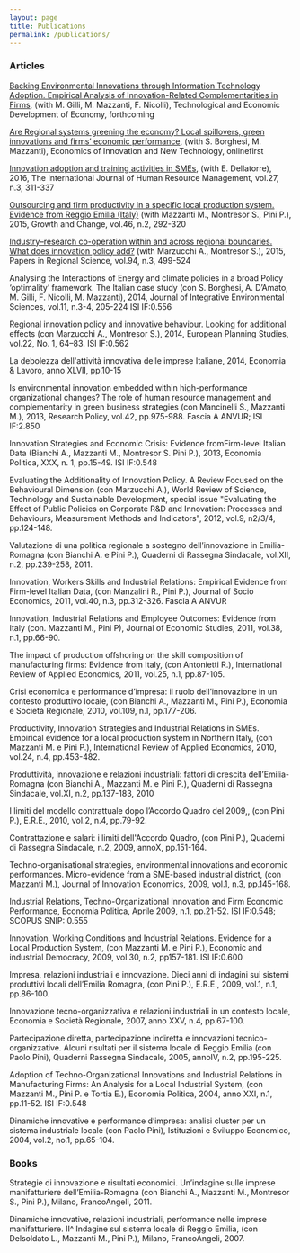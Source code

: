 ```yaml
---
layout: page
title: Publications
permalink: /publications/
---
```


### Articles

[Backing Environmental Innovations through Information Technology Adoption. Empirical Analysis of Innovation-Related Complementarities in Firms](http://www.tandfonline.com/doi/abs/10.3846/20294913.2015.1124151), (with M. Gilli, M. Mazzanti, F. Nicolli), Technological and Economic Development of Economy, forthcoming


[Are Regional systems greening the economy? Local spillovers, green innovations and firms’ economic performance](http://www.tandfonline.com/doi/full/10.1080/10438599.2015.1127557), (with S. Borghesi, M. Mazzanti), Economics of Innovation and New Technology, onlinefirst


[Innovation adoption and training activities in SMEs](http://www.tandfonline.com/doi/full/10.1080/09585192.2015.1042901), (with E. Dellatorre), 2016, The International Journal of Human Resource Management, vol.27, n.3, 311-337


[Outsourcing and firm productivity in a specific local production system. Evidence from Reggio Emilia (Italy)](http://onlinelibrary.wiley.com/doi/10.1111/grow.12070/abstract) (with Mazzanti M., Montresor S., Pini P.), 2015, Growth and Change, vol.46, n.2, 292-320

	
[Industry–research co-operation within and across regional boundaries. What does innovation policy add?](http://onlinelibrary.wiley.com/doi/10.1111/pirs.12079/abstract) (with Marzucchi A., Montresor S.), 2015, Papers in Regional Science, vol.94, n.3, 499-524


Analysing the Interactions of Energy and climate policies in a broad Policy ‘optimality’ framework. The Italian case study (con S. Borghesi, A. D’Amato, M. Gilli, F. Nicolli, M. Mazzanti), 2014, Journal of Integrative Environmental Sciences, vol.11, n.3-4, 205-224
ISI IF:0.556
 
Regional innovation policy and innovative behaviour. Looking for additional effects (con Marzucchi A., Montresor S.), 2014, European Planning Studies, vol.22, No. 1, 64–83. 
ISI IF:0.562

La debolezza dell'attività innovativa delle imprese Italiane, 2014, Economia & Lavoro, anno XLVII, pp.10-15

Is environmental innovation embedded within high-performance organizational changes? The role of human resource management and complementarity in green business strategies (con Mancinelli S., Mazzanti M.), 2013, Research Policy, vol.42, pp.975-988.
Fascia A ANVUR; ISI IF:2.850

Innovation Strategies and Economic Crisis: Evidence fromFirm-level Italian Data (Bianchi A., Mazzanti M., Montresor S.  Pini P.), 2013, Economia Politica, XXX, n. 1, pp.15-49.
ISI IF:0.548

Evaluating the Additionality of Innovation Policy. A Review Focused on the Behavioural Dimension (con Marzucchi A.), World Review of Science, Technology and Sustainable Development, special issue "Evaluating the Effect of Public Policies on Corporate R&D and Innovation: Processes and Behaviours, Measurement Methods and Indicators", 2012, vol.9, n2/3/4, pp.124-148. 

Valutazione di una politica regionale a sostegno dell’innovazione in Emilia-Romagna (con Bianchi A. e Pini P.), Quaderni di Rassegna Sindacale, vol.XII, n.2, pp.239-258, 2011. 

Innovation, Workers Skills and Industrial Relations: Empirical Evidence from Firm-level Italian Data, (con Manzalini R., Pini P.), Journal of Socio Economics, 2011, vol.40, n.3, pp.312-326. 
Fascia A ANVUR

Innovation, Industrial Relations and Employee Outcomes: Evidence from Italy (con. Mazzanti M., Pini P),  Journal of Economic Studies, 2011, vol.38, n.1, pp.66-90. 

The impact of production offshoring on the skill composition of manufacturing firms: Evidence from Italy, (con Antonietti R.), International Review of Applied Economics, 2011, vol.25, n.1, pp.87-105. 

Crisi economica e performance d’impresa: il ruolo dell’innovazione in un contesto produttivo locale, (con Bianchi A., Mazzanti M., Pini P.), Economia e Società Regionale, 2010, vol.109, n.1, pp.177-206.

Productivity, Innovation Strategies and Industrial Relations in SMEs. Empirical evidence for a local production system in Northern Italy, (con Mazzanti M. e Pini P.), International Review of Applied Economics, 2010, vol.24, n.4, pp.453-482.

Produttività, innovazione e relazioni industriali: fattori di crescita dell’Emilia-Romagna (con Bianchi A., Mazzanti M. e Pini P.), Quaderni di Rassegna Sindacale, vol.XI, n.2, pp.137-183, 2010

I limiti del modello contrattuale dopo l’Accordo Quadro del 2009,, (con Pini P.), E.R.E., 2010, vol.2, n.4, pp.79-92. 

Contrattazione e salari: i limiti dell'Accordo Quadro, (con Pini P.), Quaderni di Rassegna Sindacale, n.2, 2009, annoX, pp.151-164.

Techno-organisational strategies, environmental innovations and economic performances. Micro-evidence from a SME-based industrial district, (con Mazzanti M.), Journal of Innovation Economics, 2009, vol.1, n.3, pp.145-168.

Industrial Relations, Techno-Organizational Innovation and Firm Economic Performance, Economia Politica, Aprile 2009, n.1, pp.21-52.
ISI IF:0.548; SCOPUS SNIP: 0.555

Innovation, Working Conditions and Industrial Relations. Evidence for a Local Production System, (con Mazzanti M. e Pini P.), Economic and industrial Democracy, 2009, vol.30, n.2, pp157-181.
ISI IF:0.600	

Impresa, relazioni industriali e innovazione. Dieci anni di indagini sui sistemi produttivi locali dell’Emilia Romagna, (con Pini P.), E.R.E., 2009, vol.1, n.1, pp.86-100.

Innovazione tecno-organizzativa e relazioni industriali in un contesto locale, Economia e Società Regionale, 2007, anno XXV, n.4, pp.67-100.

Partecipazione diretta, partecipazione indiretta e innovazioni tecnico-organizzative. Alcuni risultati per il sistema locale di Reggio Emilia (con Paolo Pini), Quaderni Rassegna Sindacale, 2005, annoIV, n.2, pp.195-225.

Adoption of Techno-Organizational Innovations and Industrial Relations in Manufacturing Firms: An Analysis for a Local Industrial System, (con Mazzanti M., Pini P. e Tortia E.), Economia Politica, 2004, anno XXI, n.1, pp.11-52.
ISI IF:0.548

Dinamiche innovative e performance d’impresa: analisi cluster per un sistema industriale locale (con Paolo Pini), Istituzioni e Sviluppo Economico, 2004, vol.2, no.1, pp.65-104.

### Books

Strategie di innovazione e risultati economici. Un’indagine sulle imprese manifatturiere dell’Emilia-Romagna (con Bianchi A., Mazzanti M., Montresor S., Pini P.), Milano, FrancoAngeli, 2011.

Dinamiche innovative, relazioni industriali, performance nelle imprese manifatturiere. II^ Indagine sul sistema locale di Reggio Emilia, (con Delsoldato L., Mazzanti M., Pini P.), Milano, FrancoAngeli, 2007.
